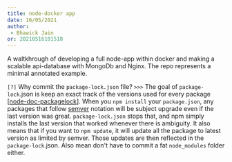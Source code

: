 ```yaml
---
title: node-docker app
date: 16/05/2021 
author:
 - Bhawick Jain
or: 20210516101518
---
```


A waltkhrough of developing a full node-app within docker and making a scalable api-database with MongoDb and Nginx. The repo represents a minimal annotated example.

`[?]` Why commit the `package-lock.json` file?
`>>>` The goal of `package-lock`.json is keep an exact track of the versions used for every package [[node-doc-packagelock](https://nodejs.dev/learn/the-package-lock-json-file)]. When you `npm install` your `package.json`, any packages that follow [semver](https://semver.org) notation will be subject upgrade even if the last version was great. `package-lock.json` stops that, and npm simply installs the last version that worked whenever there is ambiguity. It also means that if you want to `npm update`, it will update all the package to latest version as limited by semver. Those updates are then reflected in the `package-lock`.json. Also mean don't have to commit a fat `node_modules` folder either.  
